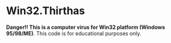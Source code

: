 Win32.Thirthas
==============

**Danger!! This is a computer virus for Win32 platform (Windows 95/98/ME)**. This code is for educational purposes only.
